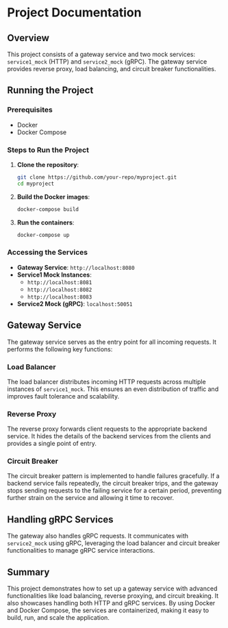 # Project Documentation

## Overview

This project consists of a gateway service and two mock services: `service1_mock` (HTTP) and `service2_mock` (gRPC). The gateway service provides reverse proxy, load balancing, and circuit breaker functionalities.

## Running the Project

### Prerequisites

- Docker
- Docker Compose

### Steps to Run the Project

1. **Clone the repository**:

    ```sh
    git clone https://github.com/your-repo/myproject.git
    cd myproject
    ```

2. **Build the Docker images**:

    ```sh
    docker-compose build
    ```

3. **Run the containers**:

    ```sh
    docker-compose up
    ```

### Accessing the Services

- **Gateway Service**: `http://localhost:8080`
- **Service1 Mock Instances**:
    - `http://localhost:8081`
    - `http://localhost:8082`
    - `http://localhost:8083`
- **Service2 Mock (gRPC)**: `localhost:50051`

## Gateway Service

The gateway service serves as the entry point for all incoming requests. It performs the following key functions:

### Load Balancer

The load balancer distributes incoming HTTP requests across multiple instances of `service1_mock`. This ensures an even distribution of traffic and improves fault tolerance and scalability.

### Reverse Proxy

The reverse proxy forwards client requests to the appropriate backend service. It hides the details of the backend services from the clients and provides a single point of entry.

### Circuit Breaker

The circuit breaker pattern is implemented to handle failures gracefully. If a backend service fails repeatedly, the circuit breaker trips, and the gateway stops sending requests to the failing service for a certain period, preventing further strain on the service and allowing it time to recover.

## Handling gRPC Services

The gateway also handles gRPC requests. It communicates with `service2_mock` using gRPC, leveraging the load balancer and circuit breaker functionalities to manage gRPC service interactions.

## Summary

This project demonstrates how to set up a gateway service with advanced functionalities like load balancing, reverse proxying, and circuit breaking. It also showcases handling both HTTP and gRPC services. By using Docker and Docker Compose, the services are containerized, making it easy to build, run, and scale the application.
